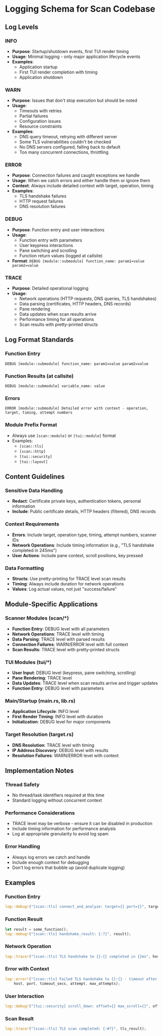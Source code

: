 # Logging Schema for Scan Codebase

## Log Levels

### INFO
- **Purpose**: Startup/shutdown events, first TUI render timing
- **Usage**: Minimal logging - only major application lifecycle events
- **Examples**:
  - Application startup
  - First TUI render completion with timing
  - Application shutdown

### WARN
- **Purpose**: Issues that don't stop execution but should be noted
- **Usage**:
  - Timeouts with retries
  - Partial failures
  - Configuration issues
  - Resource constraints
- **Examples**:
  - DNS query timeout, retrying with different server
  - Some TLS vulnerabilities couldn't be checked
  - No DNS servers configured, falling back to default
  - Too many concurrent connections, throttling

### ERROR
- **Purpose**: Connection failures and caught exceptions we handle
- **Usage**: When we catch errors and either handle them or ignore them
- **Context**: Always include detailed context with target, operation, timing
- **Examples**:
  - TLS handshake failures
  - HTTP request failures
  - DNS resolution failures

### DEBUG
- **Purpose**: Function entry and user interactions
- **Usage**:
  - Function entry with parameters
  - User keypress interactions
  - Pane switching and scrolling
  - Function return values (logged at callsite)
- **Format**: `DEBUG [module::submodule] function_name: param1=value param2=value`

### TRACE
- **Purpose**: Detailed operational logging
- **Usage**:
  - Network operations (HTTP requests, DNS queries, TLS handshakes)
  - Data parsing (certificates, HTTP headers, DNS records)
  - Pane rendering
  - Data updates when scan results arrive
  - Performance timing for all operations
  - Scan results with pretty-printed structs

## Log Format Standards

### Function Entry
```
DEBUG [module::submodule] function_name: param1=value param2=value
```

### Function Results (at callsite)
```
DEBUG [module::submodule] variable_name: value
```

### Errors
```
ERROR [module::submodule] Detailed error with context - operation, target, timing, attempt numbers
```

### Module Prefix Format
- Always use `[scan::module]` or `[tui::module]` format
- Examples:
  - `[scan::tls]`
  - `[scan::http]`
  - `[tui::security]`
  - `[tui::layout]`

## Content Guidelines

### Sensitive Data Handling
- **Redact**: Certificate private keys, authentication tokens, personal information
- **Include**: Public certificate details, HTTP headers (filtered), DNS records

### Context Requirements
- **Errors**: Include target, operation type, timing, attempt numbers, scanner IDs
- **Network Operations**: Include timing information (e.g., "TLS handshake completed in 245ms")
- **User Actions**: Include pane context, scroll positions, key pressed

### Data Formatting
- **Structs**: Use pretty-printing for TRACE level scan results
- **Timing**: Always include duration for network operations
- **Values**: Log actual values, not just "success/failure"

## Module-Specific Applications

### Scanner Modules (scan/*)
- **Function Entry**: DEBUG level with all parameters
- **Network Operations**: TRACE level with timing
- **Data Parsing**: TRACE level with parsed results
- **Connection Failures**: WARN/ERROR level with full context
- **Scan Results**: TRACE level with pretty-printed structs

### TUI Modules (tui/*)
- **User Input**: DEBUG level (keypress, pane switching, scrolling)
- **Pane Rendering**: TRACE level
- **Data Updates**: TRACE level when scan results arrive and trigger updates
- **Function Entry**: DEBUG level with parameters

### Main/Startup (main.rs, lib.rs)
- **Application Lifecycle**: INFO level
- **First Render Timing**: INFO level with duration
- **Initialization**: DEBUG level for major components

### Target Resolution (target.rs)
- **DNS Resolution**: TRACE level with timing
- **IP Address Discovery**: DEBUG level with results
- **Resolution Failures**: WARN/ERROR level with context

## Implementation Notes

### Thread Safety
- No thread/task identifiers required at this time
- Standard logging without concurrent context

### Performance Considerations
- TRACE level may be verbose - ensure it can be disabled in production
- Include timing information for performance analysis
- Log at appropriate granularity to avoid log spam

### Error Handling
- Always log errors we catch and handle
- Include enough context for debugging
- Don't log errors that bubble up (avoid duplicate logging)

## Examples

### Function Entry
```rust
log::debug!("[scan::tls] connect_and_analyze: target={} port={}", target, port);
```

### Function Result
```rust
let result = some_function();
log::debug!("[scan::tls] handshake_result: {:?}", result);
```

### Network Operation
```rust
log::trace!("[scan::tls] TLS handshake to {}:{} completed in {}ms", host, port, duration.as_millis());
```

### Error with Context
```rust
log::error!("[scan::tls] Failed TLS handshake to {}:{} - timeout after {}s, attempt {}/{}",
    host, port, timeout_secs, attempt, max_attempts);
```

### User Interaction
```rust
log::debug!("[tui::security] scroll_down: offset={} max_scroll={}", offset, max_scroll);
```

### Scan Result
```rust
log::trace!("[scan::tls] TLS scan completed: {:#?}", tls_result);
```